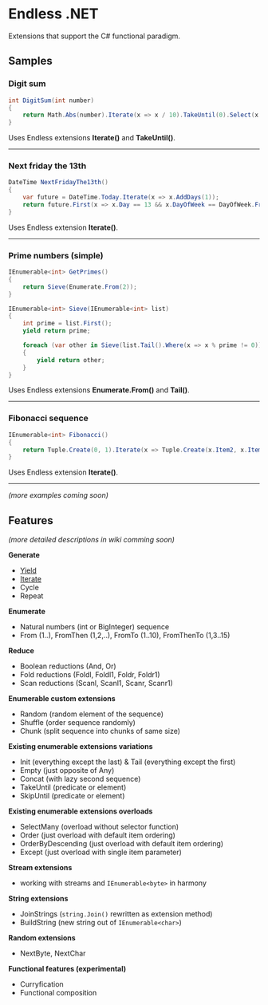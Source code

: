 # Endless .NET

Extensions that support the C# functional paradigm.


## Samples


### Digit sum

```csharp
int DigitSum(int number)
{
    return Math.Abs(number).Iterate(x => x / 10).TakeUntil(0).Select(x => x % 10).Sum();
}
```

Uses Endless extensions **Iterate()** and **TakeUntil()**.

---

### Next friday the 13th

```csharp
DateTime NextFridayThe13th()
{
    var future = DateTime.Today.Iterate(x => x.AddDays(1));
    return future.First(x => x.Day == 13 && x.DayOfWeek == DayOfWeek.Friday);
}
```

Uses Endless extension **Iterate()**.

---

### Prime numbers (simple)

```csharp
IEnumerable<int> GetPrimes()
{
    return Sieve(Enumerate.From(2));
}

IEnumerable<int> Sieve(IEnumerable<int> list)
{
    int prime = list.First();
    yield return prime;

    foreach (var other in Sieve(list.Tail().Where(x => x % prime != 0)))
    {
        yield return other;
    }
}
```

Uses Endless extensions **Enumerate.From()** and **Tail()**.

---

### Fibonacci sequence

```csharp
IEnumerable<int> Fibonacci()
{
    return Tuple.Create(0, 1).Iterate(x => Tuple.Create(x.Item2, x.Item1 + x.Item2)).Select(x => x.Item1);
}
```

Uses Endless extension **Iterate()**.

---

*(more examples coming soon)*

## Features

*(more detailed descriptions in wiki comming soon)*

**Generate**

- [Yield](https://github.com/tompazourek/Endless/wiki/Generators#yield)
- [Iterate](https://github.com/tompazourek/Endless/wiki/_preview#iterate)
- Cycle
- Repeat

**Enumerate**

- Natural numbers (int or BigInteger) sequence
- From (1..), FromThen (1,2,..), FromTo (1..10), FromThenTo (1,3..15)

**Reduce**

- Boolean reductions (And, Or)
- Fold reductions (Foldl, Foldl1, Foldr, Foldr1)
- Scan reductions (Scanl, Scanl1, Scanr, Scanr1)

**Enumerable custom extensions**
- Random (random element of the sequence)
- Shuffle (order sequence randomly)
- Chunk (split sequence into chunks of same size)

**Existing enumerable extensions variations**
- Init (everything except the last) & Tail (everything except the first)
- Empty (just opposite of Any)
- Concat (with lazy second sequence)
- TakeUntil (predicate or element)
- SkipUntil (predicate or element)

**Existing enumerable extensions overloads**
- SelectMany (overload without selector function)
- Order (just overload with default item ordering)
- OrderByDescending (just overload with default item ordering)
- Except (just overload with single item parameter)

**Stream extensions**

- working with streams and `IEnumerable<byte>` in harmony

**String extensions**

- JoinStrings (`string.Join()` rewritten as extension method)
- BuildString (new string out of `IEnumerable<char>`)

**Random extensions**

- NextByte, NextChar

**Functional features (experimental)**

- Curryfication
- Functional composition
